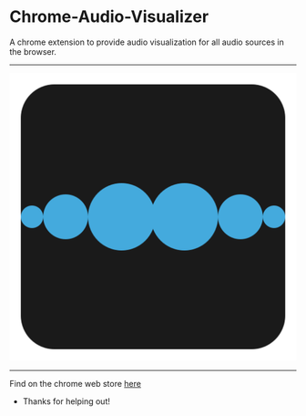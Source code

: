 # Chrome-Audio-Visualizer

A chrome extension to provide audio visualization for all audio sources in the browser.

---
![logo](/icon.svg)

---

Find on the chrome web store [here](https://goo.gl/Xx4vje)

- Thanks for helping out!
